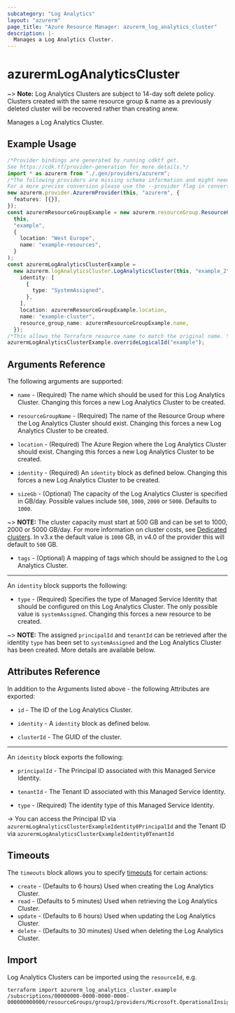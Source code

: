 ```yaml
---
subcategory: "Log Analytics"
layout: "azurerm"
page_title: "Azure Resource Manager: azurerm_log_analytics_cluster"
description: |-
  Manages a Log Analytics Cluster.
---
```


# azurermLogAnalyticsCluster

\~> **Note:** Log Analytics Clusters are subject to 14-day soft delete policy. Clusters created with the same resource group & name as a previously deleted cluster will be recovered rather than creating anew.

Manages a Log Analytics Cluster.

## Example Usage

```typescript
/*Provider bindings are generated by running cdktf get.
See https://cdk.tf/provider-generation for more details.*/
import * as azurerm from "./.gen/providers/azurerm";
/*The following providers are missing schema information and might need manual adjustments to synthesize correctly: azurerm.
For a more precise conversion please use the --provider flag in convert.*/
new azurerm.provider.AzurermProvider(this, "azurerm", {
  features: [{}],
});
const azurermResourceGroupExample = new azurerm.resourceGroup.ResourceGroup(
  this,
  "example",
  {
    location: "West Europe",
    name: "example-resources",
  }
);
const azurermLogAnalyticsClusterExample =
  new azurerm.logAnalyticsCluster.LogAnalyticsCluster(this, "example_2", {
    identity: [
      {
        type: "SystemAssigned",
      },
    ],
    location: azurermResourceGroupExample.location,
    name: "example-cluster",
    resource_group_name: azurermResourceGroupExample.name,
  });
/*This allows the Terraform resource name to match the original name. You can remove the call if you don't need them to match.*/
azurermLogAnalyticsClusterExample.overrideLogicalId("example");

```

## Arguments Reference

The following arguments are supported:

*   `name` - (Required) The name which should be used for this Log Analytics Cluster. Changing this forces a new Log Analytics Cluster to be created.

*   `resourceGroupName` - (Required) The name of the Resource Group where the Log Analytics Cluster should exist. Changing this forces a new Log Analytics Cluster to be created.

*   `location` - (Required) The Azure Region where the Log Analytics Cluster should exist. Changing this forces a new Log Analytics Cluster to be created.

*   `identity` - (Required) An `identity` block as defined below. Changing this forces a new Log Analytics Cluster to be created.

*   `sizeGb` - (Optional) The capacity of the Log Analytics Cluster is specified in GB/day. Possible values include `500`, `1000`, `2000` or `5000`. Defaults to `1000`.

\~> **NOTE:** The cluster capacity must start at 500 GB and can be set to 1000, 2000 or 5000 GB/day. For more information on cluster costs, see [Dedicated clusters](https://docs.microsoft.com/en-us/azure/azure-monitor/logs/cost-logs#dedicated-clusters). In v3.x the default value is `1000` GB, in v4.0 of the provider this will default to `500` GB.

* `tags` - (Optional) A mapping of tags which should be assigned to the Log Analytics Cluster.

***

An `identity` block supports the following:

* `type` - (Required) Specifies the type of Managed Service Identity that should be configured on this Log Analytics Cluster. The only possible value is `systemAssigned`. Changing this forces a new resource to be created.

\~> **NOTE:** The assigned `principalId` and `tenantId` can be retrieved after the identity `type` has been set to `systemAssigned` and the Log Analytics Cluster has been created. More details are available below.

## Attributes Reference

In addition to the Arguments listed above - the following Attributes are exported:

*   `id` - The ID of the Log Analytics Cluster.

*   `identity` - A `identity` block as defined below.

*   `clusterId` - The GUID of the cluster.

***

An `identity` block exports the following:

*   `principalId` - The Principal ID associated with this Managed Service Identity.

*   `tenantId` - The Tenant ID associated with this Managed Service Identity.

*   `type` - (Required) The identity type of this Managed Service Identity.

\-> You can access the Principal ID via `azurermLogAnalyticsClusterExampleIdentity0PrincipalId` and the Tenant ID via `azurermLogAnalyticsClusterExampleIdentity0TenantId`

## Timeouts

The `timeouts` block allows you to specify [timeouts](https://www.terraform.io/language/resources/syntax#operation-timeouts) for certain actions:

* `create` - (Defaults to 6 hours) Used when creating the Log Analytics Cluster.
* `read` - (Defaults to 5 minutes) Used when retrieving the Log Analytics Cluster.
* `update` - (Defaults to 6 hours) Used when updating the Log Analytics Cluster.
* `delete` - (Defaults to 30 minutes) Used when deleting the Log Analytics Cluster.

## Import

Log Analytics Clusters can be imported using the `resourceId`, e.g.

```console
terraform import azurerm_log_analytics_cluster.example /subscriptions/00000000-0000-0000-0000-000000000000/resourceGroups/group1/providers/Microsoft.OperationalInsights/clusters/cluster1
```
